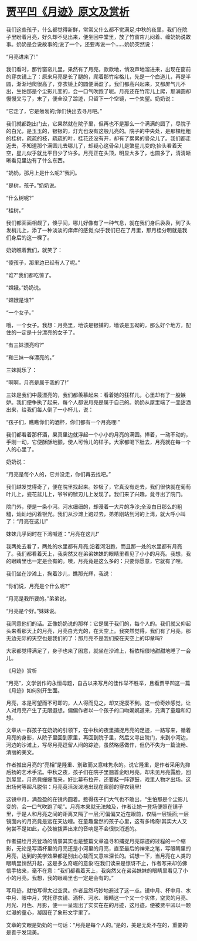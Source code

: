 # [贾平凹《月迹》原文及赏析](https://www.vrrw.net/wx/8663.html)

我们这些孩子，什么都觉得新鲜，常常又什么都不觉满足;中秋的夜里，我们在院子里盼着月亮，好久却不见出来，便坐回中堂里，放了竹窗帘儿闷着、缠奶奶说故事。奶奶是会说故事的;说了一个，还要再说一个……奶奶突然说：

“月亮进来了!”

我们看时，那竹窗帘儿里，果然有了月亮，款款地，悄没声地溜进来，出现在窗前的穿衣镜上了：原来月亮是长了腿的，爬着那竹帘格儿，先是一个白道儿，再是半圆，渐渐地爬很高了，穿衣镜上的圆便满盈了。我们都高兴起来，又都屏气儿不出，生怕那是个尘影儿变的，会一口气吹跑了呢。月亮还在竹帘儿上爬，那满圆却慢慢又亏了，末了，便全没了踪迹，只留下一个空镜，一个失望。奶奶说：

“它走了，它是匆匆的;你们快出去寻月吧。”



我们就都跑出门去，它果然就在院子里，但再也不是那么一个满满的圆了，尽院子的白光，是玉玉的，银银的，灯光也没有这般儿亮的。院子的中央处，是那棵粗粗的桂树，疏疏的枝，疏疏的叶，桂花还没有开，却有了累累的骨朵儿了。我们都走近去，不知道那个满圆儿去哪儿了，却疑心这骨朵儿是繁星儿变的;抬头看着天空，星儿似乎就比平日少了许多。月亮正在头顶，明显大多了，也圆多了，清清晰晰看见里边有了什么东西。

“奶奶，那月上是什么呢?”我问。

“是树，孩子。”奶奶说。

“什么树呢?”

“桂树。”

我们都面面相觑了，倏乎间，哪儿好像有了一种气息，就在我们身后袅袅，到了头发梢儿上，添了一种淡淡的痒痒的感觉;似乎我们已在了月里，那月桂分明就是我们身后的这一棵了。

奶奶瞧着我们，就笑了：

“傻孩子，那里边已经有人了呢。”

“谁?”我们都吃惊了。

“嫦娥。”奶奶说。

“嫦娥是谁?”

“一个女子。”

哦，一个女子。我想：月亮里，地该是银铺的，墙该是玉砌的，那么好个地方，配住的一定是十分漂亮的女子了。

“有三妹漂亮吗?”

“和三妹一样漂亮的。”

三妹就乐了：

“啊啊，月亮是属于我的了!”

三妹是我们中最漂亮的，我们都羡慕起来：看着她的狂样儿，心里却有了一股嫉妒。我们便争执了起来，每个人都说月亮是属于自己的。奶奶从屋里端了一壶甜酒出来，给我们每人倒了一小杯儿，说：

“孩子们，瞧瞧你们的酒杯，你们都有一个月亮哩!”

我们都看着那杯酒，果真里边就浮起一个小小的月亮的满圆。捧着，一动不动的，手刚一动，它便酥酥地颤，使人可怜儿的样子。大家都喝下肚去，月亮就在每一个人的心里了。

奶奶说：

“月亮是每个人的，它并没走，你们再去找吧。”

我们越发觉得奇了，便在院里找起来。妙极了，它真没有走去，我们很快就在葡萄叶儿上，瓷花盆儿上，爷爷的锨刃儿上发现了。我们来了兴趣，竟寻出了院门。

院门外，便是一条小河。河水细细的，却漫着一大片的净沙;全没白日那么的粗糙，灿灿地闪着银光。我们从沙滩上跑过去，弟弟刚站到河的上湾，就大呼小叫了：“月亮在这儿!”

妹妹几乎同时在下湾喊道：“月亮在这儿!”

我两处去看了，两处的水里都有月亮;沿着河沿跑，而且那一处的水里都有月亮了。我们都看着天上，我突然又在弟弟妹妹的眼睛里看见了小小的月亮。我想，我的眼睛里也一定是会有的。噢，月亮竟是这么多的：只要你愿意，它就有了哩。

我们坐在沙滩上，掬着沙儿，瞧那光辉，我说：

“你们说，月亮是个什么呢?”

“月亮是我所要的。”弟弟说。

“月亮是个好。”妹妹说。

我同意他们的话。正像奶奶说的那样：它是属于我们的，每个人的。我们就又仰起头来看那天上的月亮，月亮白光光的，在天空上。我突然觉得，我们有了月亮，那无边无际的天空也是我们的了：那月亮不是我们按在天空上的印章吗?

大家都觉得满足了，身子也来了困意，就坐在沙滩上，相依相偎地甜甜地睡了一会儿。

《月迹》赏析

“月亮”，文学创作的永恒母题，自古以来写月的佳作举不胜举，且看贾平凹这一篇《月迹》如何别开生面。

月亮，本是可望而不可即的，人人得而见之，却又捉摸不到。这一份奇妙感觉，让人对月亮产生了无限遐想。偏偏作者以一个孩子的口吻娓娓道来，充满了童趣和幻想。

文章从一群孩子在奶奶的引领下，在中秋的夜里捕捉月亮的足迹，一路写来，循着月亮的身影，从院子里回到家里，再回到院子里，然后又寻出院门，来到小河边，河边的沙滩上，写尽月亮逗留人间的踪迹，虽然略感做作，但仍不失为一篇流畅、清丽的美文。

作者推出月亮的“亮相”是隆重、别致而又意味隽永的。说它隆重，是作者采用先抑后扬的艺术手法。中秋之夜，孩子们在院子里翘首企盼月亮，却未见月亮露脸，回到屋里，月亮竟姗姗而来，好比幕布拉开，还要敲一阵锣鼓，戏里人物才出场。这出场何等超凡脱俗：月亮竟活泼泼地出现在窗前的穿衣镜里!

这镜中月，满盈盈的在镜内圆着。惹得孩子们大气也不敢出，“生怕那是个尘影儿变的，会一口气吹跑了呢”。月亮本来就无法触及，作者让她一登场便照在镜子里，于是人和月亮之间的距离又隔了一层;可偏偏又近在眼前，仅隔一层镜面;一层镜面内的月亮竟是远在天边哩。在童趣盎然的孩子心里，这有多稀奇!其实大人又何尝不是如此，心弦被拨弄出来的音响是不会很快消逝的。

作者描绘月亮登场的情景其实也是整篇文章追寻和捕捉月亮踪迹的过程的一个缩影，无论是写酒杯里的月亮还是小河里的月亮，直至最后的神来之笔，写眼睛里的月亮，达到的美学效果都是别出心裁而又意味深长的。试想一下，当月亮在人类的眼睛里悄然升起，这是多么奇崛的意象!在我们读来是惊讶不止，作者写来却仿佛信手拈来，毫不在意：“我们都看着天上，我突然又在弟弟妹妹的眼睛里看见了小小的月亮。我想，我的眼睛里也一定是会有的。”

写月迹，就怕写得太过空灵。作者显然巧妙地避过了这一点。镜中月、杯中月、水中月、眼中月，凭托穿衣镜、酒杯、河水、眼睛这一个又一个实体，空灵的月亮、月光、月色、月影，便一一呈现出了实实在在的月迹，这月迹，便被贾平凹以一颗烂漫的童心，凝固在了象形文字里了。

文章的文眼是奶奶的一句话：“月亮是每个人的。”是的，美是无处不在的，重要的是善于发现美。

